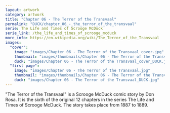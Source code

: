 ```yaml
---
layout: artwork
category: artwork
title: "Chapter 06 - The Terror of the Transvaal"
permalink: "DUCK/chapter_06_-_the_terror_of_the_transvaal"
serie: The Life and Times of Scrooge McDuck
serie_link: /the_life_and_times_of_scrooge_mcduck
more_info: https://en.wikipedia.org/wiki/The_Terror_of_the_Transvaal
images:
  "cover":
    image: "images/Chapter 06 - The Terror of the Transvaal_cover.jpg"
    thumbnail: "images/thumbnails/Chapter 06 - The Terror of the Transvaal_cover.jpg"
    duck: "images/Chapter 06 - The Terror of the Transvaal_cover_DUCK.jpg"
  "first page":
    image: "images/Chapter 06 - The Terror of the Transvaal.jpg"
    thumbnail: "images/thumbnails/Chapter 06 - The Terror of the Transvaal.jpg"
    duck: "images/Chapter 06 - The Terror of the Transvaal_DUCK.jpg"
---
```


"The Terror of the Transvaal" is a Scrooge McDuck comic story by Don Rosa. It is the sixth of the original 12 chapters in the series The Life and Times of Scrooge McDuck. The story takes place from 1887 to 1889.
